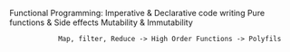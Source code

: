 Functional Programming:
                Imperative & Declarative code writing
                Pure functions & Side effects
                Mutability & Immutability

                Map, filter, Reduce -> High Order Functions -> Polyfils

                